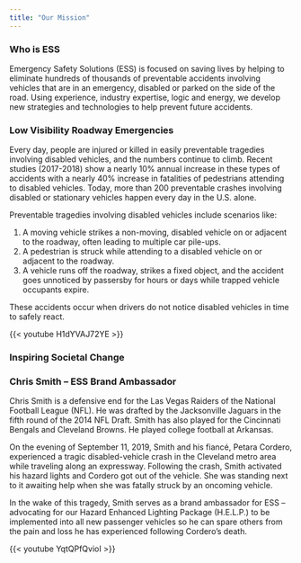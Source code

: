 ```yaml
---
title: "Our Mission"
---
```

### Who is ESS
Emergency Safety Solutions (ESS) is focused on saving lives by helping to eliminate hundreds of thousands of preventable accidents involving vehicles that are in an emergency, disabled or parked on the side of the road. Using experience, industry expertise, logic and energy, we develop new strategies and technologies to help prevent future accidents.

### Low Visibility Roadway Emergencies
Every day, people are injured or killed in easily preventable tragedies involving disabled vehicles, and the numbers continue to climb. Recent studies (2017-2018) show a nearly 10% annual increase in these types of accidents with a nearly 40% increase in fatalities of pedestrians attending to disabled vehicles. Today, more than 200 preventable crashes involving disabled or stationary vehicles happen every day in the U.S. alone.

Preventable tragedies involving disabled vehicles include scenarios like:

1. A moving vehicle strikes a non-moving, disabled vehicle on or adjacent to the roadway, often leading to multiple car pile-ups.
2. A pedestrian is struck while attending to a disabled vehicle on or adjacent to the roadway.
3. A vehicle runs off the roadway, strikes a fixed object, and the accident goes unnoticed by passersby for hours or days while trapped vehicle occupants expire.

These accidents occur when drivers do not notice disabled vehicles in time to safely react.

{{< youtube H1dYVAJ72YE >}} 

### Inspiring Societal Change

### Chris Smith – ESS Brand Ambassador
Chris Smith is a defensive end for the Las Vegas Raiders of the National Football League (NFL). He was drafted by the Jacksonville Jaguars in the fifth round of the 2014 NFL Draft. Smith has also played for the Cincinnati Bengals and Cleveland Browns. He played college football at Arkansas.

 On the evening of September 11, 2019, Smith and his fiancé, Petara Cordero, experienced a tragic disabled-vehicle crash in the Cleveland metro area while traveling along an expressway. Following the crash, Smith activated his hazard lights and Cordero got out of the vehicle. She was standing next to it awaiting help when she was fatally struck by an oncoming vehicle. 

 In the wake of this tragedy, Smith serves as a brand ambassador for ESS – advocating for our Hazard Enhanced Lighting Package (H.E.L.P.) to be implemented into all new passenger vehicles so he can spare others from the pain and loss he has experienced following Cordero’s death.
 
{{< youtube YqtQPfQvioI >}} 
